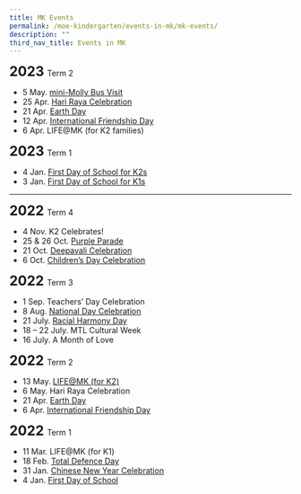 ```yaml
---
title: MK Events
permalink: /moe-kindergarten/events-in-mk/mk-events/
description: ""
third_nav_title: Events in MK
---
```

<b style="font-size:24px;">2023 </b> Term 2<br>
* 5 May. [mini-Molly Bus Visit](https://www.facebook.com/huaminprimaryschool/posts/pfbid02g6L5eZ2Zof9QauxKWPhW1Zp5SSEfkshGgdoZKUSU8HnNmmwxboqE6NUznSoHWeQgl)<br>
* 25 Apr. [Hari Raya Celebration](https://www.facebook.com/huaminprimaryschool/posts/pfbid02uAFLK4tUgv2c8XgFhPnCVSXeFNx4JtukE67j2v9VsmKc4Yna2gwtD1LjvJdAuUA3l)<br>
* 21 Apr. [Earth Day](https://www.facebook.com/huaminprimaryschool/posts/pfbid0k4Yc4zueEs9b9XAbtMPAXUnKb4evNCfkLdhY8mCCSmzTrhjsdwT4BvTTgJet3gj4l)<br>
* 12 Apr. [International Friendship Day](https://www.facebook.com/huaminprimaryschool/posts/pfbid02i4EcUhaQFcxA6pveH9Su3jZBVvz1auNzud7F8zixjg1AMgaQ5L8brr2WDP5dNC5ql)<br>
* 6 Apr. LIFE@MK (for K2 families)<br>
 

<b style="font-size:24px;">2023 </b> Term 1<br>
* 4 Jan. [First Day of School for K2s](https://www.facebook.com/huaminprimaryschool/posts/pfbid02PhBBHMMkGm3cyBHT3xvBqiqJshVsRA3Ffcgirk9CrFMDPk1RSwobSjM8npHZJEWKl)<br>
* 3 Jan. [First Day of School for K1s](https://www.facebook.com/huaminprimaryschool/posts/pfbid033r6o41Z1pr9PaHf7xbqnVpLsPdux119T7HTCPMqfTZk7t5xrXPKwRpAXXYxbGMZGl)

<hr>

<b style="font-size:24px;">2022 </b> Term 4<br>
* 4 Nov. K2 Celebrates!<br>
* 25 &amp; 26 Oct.&nbsp;[Purple Parade](https://www.facebook.com/huaminprimaryschool/posts/pfbid0u9wXdrERYvUvrecAyMc8QrpzjttmAEZQwRPMX9G28a8qEYhteqJNGtp1mgKWDZaEl)<br>
* 21 Oct.&nbsp;[Deepavali Celebration](https://www.facebook.com/huaminprimaryschool/posts/pfbid02UynoU71d6mcFuTbRogkC5hQSv4qo24BuebjDVkptV8UVXimvFXWy8GnCWMq5vhTpl)<br>
* 6 Oct.&nbsp;[Children’s Day Celebration](https://www.facebook.com/huaminprimaryschool/posts/pfbid0abLYwYLqNfzSXGZFN2ze1Uf4sfuLNnMespu3rqZepyrKfijTZvJQa7zViPW64JD6l)<br>

<b style="font-size:24px;">2022 </b> Term 3<br>
* 1 Sep. Teachers’ Day Celebration<br>
* 8 Aug.&nbsp;[National Day Celebration](https://www.facebook.com/huaminprimaryschool/posts/pfbid0qNVbm9E4mzTUhmSZ3HJYuCYYvYYK9vh59wMsY8nfsLTKQeG6YqN9or25WWciFuvWl)<br>
* 21 July.&nbsp;[Racial Harmony Day](https://www.facebook.com/100063470141051/posts/pfbid0jtnosU54Kkosg9C4fxMs8UYhyUMmFwQ3EEoPtZ3AYnVxqqLU3UYfMNEsrJ83fqBDl/)<br>
* 18 – 22 July. MTL Cultural Week<br>
* 16 July. A Month of Love

<b style="font-size:24px;">2022 </b> Term 2<br>
* 13 May.&nbsp;[LIFE@MK (for K2)](https://huaminpri.moe.edu.sg/mk-at-huamin/events/life-at-mk-for-k2)<br>
* 6 May. Hari Raya Celebration<br>
* 21 Apr.&nbsp;[Earth Day](https://www.facebook.com/huaminprimaryschool/posts/418784213580580)<br>
* 6 Apr.&nbsp;[International Friendship Day](https://www.facebook.com/huaminprimaryschool/posts/408681887924146)<br>

<b style="font-size:24px;">2022 </b> Term 1<br>
* 11 Mar. LIFE@MK (for K1)<br>
* 18 Feb.&nbsp;[Total Defence Day](https://www.facebook.com/huaminprimaryschool/posts/373946208064381)<br>
* 31 Jan.&nbsp;[Chinese New Year Celebration](https://m.facebook.com/story.php?story_fbid=363013315824337&amp;id=100063470141051)<br>
* 4 Jan.&nbsp;[First Day of School](https://www.facebook.com/huaminprimaryschool/posts/347099677415701)